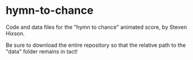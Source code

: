 # hymn-to-chance
Code and data files for the "hymn to chance" animated score, by Steven Hixson.

Be sure to download the entire repository so that the relative path to the "data" folder remains in tact!
